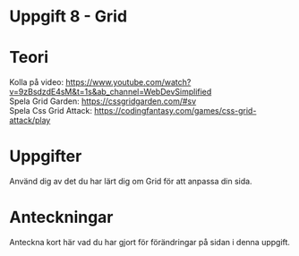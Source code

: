 # Uppgift 8 - Grid

# Teori
Kolla på video: https://www.youtube.com/watch?v=9zBsdzdE4sM&t=1s&ab_channel=WebDevSimplified  
Spela Grid Garden: https://cssgridgarden.com/#sv  
Spela Css Grid Attack: https://codingfantasy.com/games/css-grid-attack/play  

# Uppgifter
Använd dig av det du har lärt dig om Grid för att anpassa din sida.

# Anteckningar
Anteckna kort här vad du har gjort för förändringar på sidan i denna uppgift.